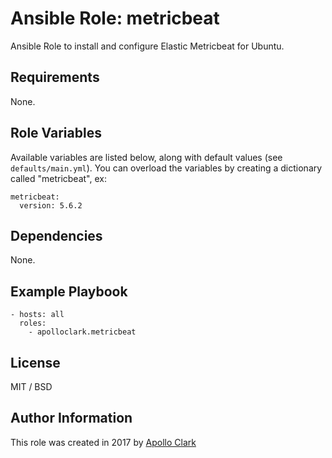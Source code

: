 # Ansible Role: metricbeat

Ansible Role to install and configure Elastic Metricbeat for Ubuntu.


## Requirements

None.

## Role Variables

Available variables are listed below, along with default values (see `defaults/main.yml`).
You can overload the variables by creating a dictionary called "metricbeat", ex:

    metricbeat:
      version: 5.6.2

## Dependencies

None.

## Example Playbook

    - hosts: all
      roles:
        - apolloclark.metricbeat

## License

MIT / BSD

## Author Information

This role was created in 2017 by [Apollo Clark](https://www.apolloclark.com/)

